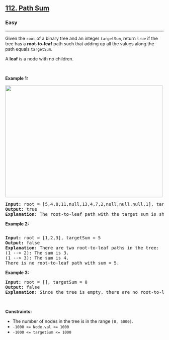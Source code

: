 <h2><a href="https://leetcode.com/problems/path-sum/description/?envType=problem-list-v2&envId=depth-first-search">112. Path Sum</a></h2><h3>Easy</h3><hr><p>Given the <code>root</code> of a binary tree and an integer <code>targetSum</code>, return <code>true</code> if the tree has a <strong>root-to-leaf</strong> path such that adding up all the values along the path equals <code>targetSum</code>.</p>

<p>A <strong>leaf</strong> is a node with no children.</p>

<p>&nbsp;</p>
<p><strong class="example">Example 1:</strong></p>
<img alt="" src="https://assets.leetcode.com/uploads/2021/01/18/pathsum1.jpg" style="width: 500px; height: 356px;" />
<pre>
<strong>Input:</strong> root = [5,4,8,11,null,13,4,7,2,null,null,null,1], targetSum = 22
<strong>Output:</strong> true
<strong>Explanation:</strong> The root-to-leaf path with the target sum is shown.
</pre>

<p><strong class="example">Example 2:</strong></p>
<img alt="" src="https://assets.leetcode.com/uploads/2021/01/18/pathsum2.jpg" />
<pre>
<strong>Input:</strong> root = [1,2,3], targetSum = 5
<strong>Output:</strong> false
<strong>Explanation:</strong> There are two root-to-leaf paths in the tree:
(1 --&gt; 2): The sum is 3.
(1 --&gt; 3): The sum is 4.
There is no root-to-leaf path with sum = 5.
</pre>

<p><strong class="example">Example 3:</strong></p>

<pre>
<strong>Input:</strong> root = [], targetSum = 0
<strong>Output:</strong> false
<strong>Explanation:</strong> Since the tree is empty, there are no root-to-leaf paths.
</pre>

<p>&nbsp;</p>
<p><strong>Constraints:</strong></p>

<ul>
	<li>The number of nodes in the tree is in the range <code>[0, 5000]</code>.</li>
	<li><code>-1000 &lt;= Node.val &lt;= 1000</code></li>
	<li><code>-1000 &lt;= targetSum &lt;= 1000</code></li>
</ul>
